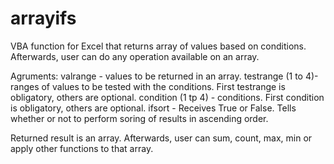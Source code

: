 # arrayifs
VBA function for Excel that returns array of values based on conditions. Afterwards, user can do any operation available on an array.

Agruments:
valrange - values to be returned in an array.
testrange (1 to 4)- ranges of values to be tested with the conditions. First testrange is obligatory, others are optional.
condition (1 tp 4) - conditions. First condition is obligatory, others are optional.
ifsort - Receives True or False. Tells whether or not to perform soring of results in ascending order.

Returned result is an array. Afterwards, user can sum, count, max, min or apply other functions to that array.
